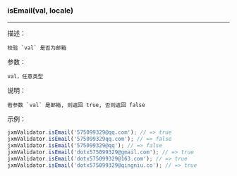 
### isEmail(val, locale)

----------

描述：

    校验 `val` 是否为邮箱

参数：

    val，任意类型

说明：

    若参数 `val` 是邮箱, 则返回 true, 否则返回 false

示例：

```javascript
jxmValidator.isEmail('575099329@qq.com'); // => true
jxmValidator.isEmail('575099329qq.com'); // => false
jxmValidator.isEmail('575099329@qq'); // => false
jxmValidator.isEmail('dotx575099329@gmail.com'); // => true
jxmValidator.isEmail('dotx575099329@163.com'); // => true
jxmValidator.isEmail('dotx575099329@qingniu.co'); // => true
```
